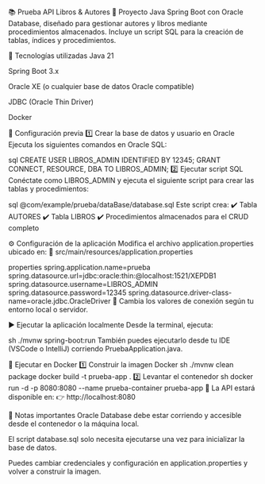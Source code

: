 📚 Prueba API Libros & Autores 📖
Proyecto Java Spring Boot con Oracle Database, diseñado para gestionar autores y libros mediante procedimientos almacenados. Incluye un script SQL para la creación de tablas, índices y procedimientos.

🚀 Tecnologías utilizadas
Java 21

Spring Boot 3.x

Oracle XE (o cualquier base de datos Oracle compatible)

JDBC (Oracle Thin Driver)

Docker

🔧 Configuración previa
1️⃣ Crear la base de datos y usuario en Oracle
Ejecuta los siguientes comandos en Oracle SQL:

sql
CREATE USER LIBROS_ADMIN IDENTIFIED BY 12345;
GRANT CONNECT, RESOURCE, DBA TO LIBROS_ADMIN;
2️⃣ Ejecutar script SQL
Conéctate como LIBROS_ADMIN y ejecuta el siguiente script para crear las tablas y procedimientos:

sql
@com/example/prueba/dataBase/database.sql
Este script crea: ✔️ Tabla AUTORES ✔️ Tabla LIBROS ✔️ Procedimientos almacenados para el CRUD completo

⚙️ Configuración de la aplicación
Modifica el archivo application.properties ubicado en: 📂 src/main/resources/application.properties

properties
spring.application.name=prueba
spring.datasource.url=jdbc:oracle:thin:@localhost:1521/XEPDB1
spring.datasource.username=LIBROS_ADMIN
spring.datasource.password=12345
spring.datasource.driver-class-name=oracle.jdbc.OracleDriver
🔹 Cambia los valores de conexión según tu entorno local o servidor.

▶️ Ejecutar la aplicación localmente
Desde la terminal, ejecuta:

sh
./mvnw spring-boot:run
También puedes ejecutarlo desde tu IDE (VSCode o IntelliJ) corriendo PruebaApplication.java.

🐳 Ejecutar en Docker
1️⃣ Construir la imagen Docker
sh
./mvnw clean package
docker build -t prueba-app .
2️⃣ Levantar el contenedor
sh
docker run -d -p 8080:8080 --name prueba-container prueba-app
🔹 La API estará disponible en: 👉 http://localhost:8080

📝 Notas importantes
Oracle Database debe estar corriendo y accesible desde el contenedor o la máquina local.

El script database.sql solo necesita ejecutarse una vez para inicializar la base de datos.

Puedes cambiar credenciales y configuración en application.properties y volver a construir la imagen.